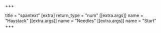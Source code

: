 +++

title = "spantext"
[extra]
return_type = "num"
[[extra.args]]
name = "Haystack"
[[extra.args]]
name = "Needles"
[[extra.args]]
name = "Start"
+++